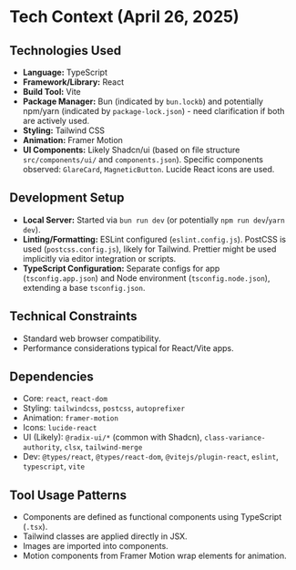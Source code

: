 # Tech Context (April 26, 2025)

## Technologies Used
- **Language:** TypeScript
- **Framework/Library:** React
- **Build Tool:** Vite
- **Package Manager:** Bun (indicated by `bun.lockb`) and potentially npm/yarn (indicated by `package-lock.json`) - need clarification if both are actively used.
- **Styling:** Tailwind CSS
- **Animation:** Framer Motion
- **UI Components:** Likely Shadcn/ui (based on file structure `src/components/ui/` and `components.json`). Specific components observed: `GlareCard`, `MagneticButton`. Lucide React icons are used.

## Development Setup
- **Local Server:** Started via `bun run dev` (or potentially `npm run dev`/`yarn dev`).
- **Linting/Formatting:** ESLint configured (`eslint.config.js`). PostCSS is used (`postcss.config.js`), likely for Tailwind. Prettier might be used implicitly via editor integration or scripts.
- **TypeScript Configuration:** Separate configs for app (`tsconfig.app.json`) and Node environment (`tsconfig.node.json`), extending a base `tsconfig.json`.

## Technical Constraints
- Standard web browser compatibility.
- Performance considerations typical for React/Vite apps.

## Dependencies
- Core: `react`, `react-dom`
- Styling: `tailwindcss`, `postcss`, `autoprefixer`
- Animation: `framer-motion`
- Icons: `lucide-react`
- UI (Likely): `@radix-ui/*` (common with Shadcn), `class-variance-authority`, `clsx`, `tailwind-merge`
- Dev: `@types/react`, `@types/react-dom`, `@vitejs/plugin-react`, `eslint`, `typescript`, `vite`

## Tool Usage Patterns
- Components are defined as functional components using TypeScript (`.tsx`).
- Tailwind classes are applied directly in JSX.
- Images are imported into components.
- Motion components from Framer Motion wrap elements for animation.
